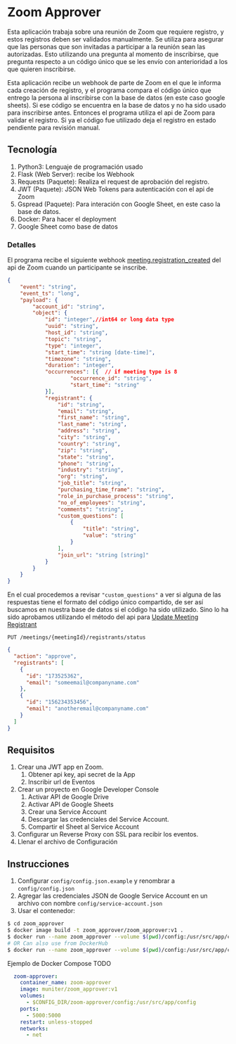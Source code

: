 # Zoom Approver

Esta aplicación trabaja sobre una reunión de Zoom que requiere registro, y estos registros deben ser validados manualmente. Se utiliza para asegurar que las personas que son invitadas a participar a la reunión sean las autorizadas. Esto utilizando una pregunta al momento de inscribirse, que pregunta respecto a un código único que se les envío con anterioridad a los que quieren inscribirse.

Esta aplicación recibe un webhook de parte de Zoom en el que le informa cada creación de registro, y el programa compara el código único que entrego la persona al inscribirse con la base de datos (en este caso google sheets). Si ese código se encuentra en la base de datos y no ha sido usado para inscribirse antes. Entonces el programa utiliza el api de Zoom para validar el registro. Si ya el código fue utilizado deja el registro en estado pendiente para revisión manual.

## Tecnología

1. Python3: Lenguaje de programación usado
1. Flask (Web Server): recibe los Webhook
1. Requests (Paquete): Realiza el request de aprobación del registro.
1. JWT (Paquete): JSON Web Tokens para autenticación con el api de Zoom
1. Gspread (Paquete): Para interación con Google Sheet, en este caso la base de datos.
1. Docker: Para hacer el deployment
1. Google Sheet como base de datos

### Detalles

El programa recibe el siguiente webhook [meeting.registration_created](https://marketplace.zoom.us/docs/api-reference/webhook-reference/meeting-events/meeting-registrant-created) del api de Zoom cuando un participante se inscribe. 

```json
{
    "event": "string",
    "event_ts": "long",
    "payload": {
        "account_id": "string",
        "object": {
            "id": "integer",//int64 or long data type
            "uuid": "string",
            "host_id": "string",
            "topic": "string",
            "type": "integer",
            "start_time": "string [date-time]",
            "timezone": "string",
            "duration": "integer",
            "occurrences": [{  // if meeting type is 8
                    "occurrence_id": "string",
                    "start_time": "string"
            }],
            "registrant": {
                "id": "string",
                "email": "string",
                "first_name": "string",
                "last_name": "string",
                "address": "string",
                "city": "string",
                "country": "string",
                "zip": "string",
                "state": "string",
                "phone": "string",
                "industry": "string",
                "org": "string",
                "job_title": "string",
                "purchasing_time_frame": "string",
                "role_in_purchase_process": "string",
                "no_of_employees": "string",
                "comments": "string",
                "custom_questions": [
                    {
                        "title": "string",
                        "value": "string"
                    }
                ],
                "join_url": "string [string]"
            }
        }
    }
}
```

En el cual procedemos a revisar `"custom_questions"` a ver si alguna de las respuestas tiene el formato del código único compartido, de ser así buscamos en nuestra base de datos si el código ha sido utilizado. Sino lo ha sido aprobamos utilizando el método del api para [Update Meeting Registrant](https://marketplace.zoom.us/docs/api-reference/zoom-api/meetings/meetingregistrantstatus)

```
PUT /meetings/{meetingId}/registrants/status
```

```json
{
  "action": "approve",
  "registrants": [
    {
      "id": "173525362",
      "email": "someemail@companyname.com"
    },
    {
      "id": "156234353456",
      "email": "anotheremail@companyname.com"
    }
  ]
}
```

## Requisitos

1. Crear una JWT app en Zoom.
    1. Obtener api key, api secret de la App
    1. Inscribir url de Eventos
1. Crear un proyecto en Google Developer Console
    1. Activar API de Google Drive
    1. Activar API de Google Sheets
    1. Crear una Service Account
    1. Descargar las credenciales del Service Account.
    1. Compartir el Sheet al Service Account
1. Configurar un Reverse Proxy con SSL para recibir los eventos.
1. Llenar el archivo de Configuración

## Instrucciones

1. Configurar `config/config.json.example` y renombrar a `config/config.json`
1. Agregar las credenciales JSON de Google Service Account en un archivo con nombre `config/service-account.json`
1. Usar el contenedor:

```bash
$ cd zoom_approver
$ docker image build -t zoom_approver/zoom_approver:v1 .
$ docker run --name zoom_approver --volume $(pwd)/config:/usr/src/app/config -p 5000:5000 zoom_approver/zoom_approver:v1
# OR Can also use from DockerHub
$ docker run --name zoom_approver --volume $(pwd)/config:/usr/src/app/config -p 5000:5000 muniter/zoom_approver:v1
```

Ejemplo de Docker Compose TODO

```yaml
  zoom-approver:
    container_name: zoom-approver
    image: muniter/zoom_approver:v1
    volumes:
      - $CONFIG_DIR/zoom-approver/config:/usr/src/app/config
    ports:
      - 5000:5000
    restart: unless-stopped
    networks:
      - net
```
